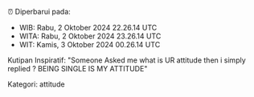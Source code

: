 ⏰ Diperbarui pada:
- WIB: Rabu, 2 Oktober 2024 22.26.14 UTC
- WITA: Rabu, 2 Oktober 2024 23.26.14 UTC
- WIT: Kamis, 3 Oktober 2024 00.26.14 UTC

Kutipan Inspiratif:
"Someone Asked me what is UR attitude then i simply replied ? BEING SINGLE IS MY ATTITUDE"


Kategori: attitude

